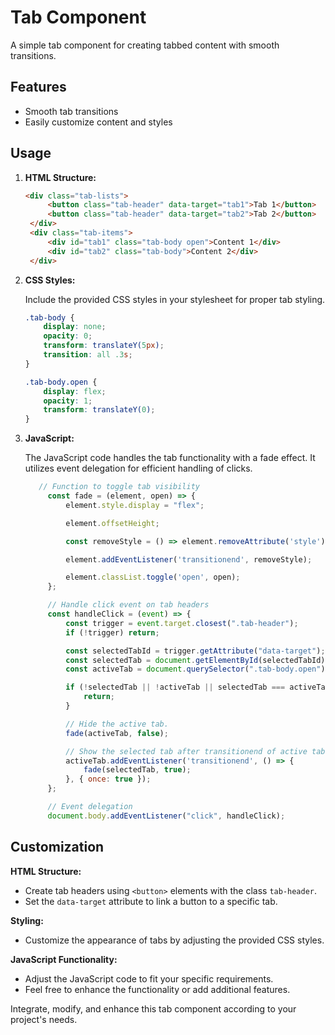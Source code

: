 # Tab Component

A simple tab component for creating tabbed content with smooth transitions.

## Features

- Smooth tab transitions
- Easily customize content and styles

## Usage

1. **HTML Structure:**

   ```html
   <div class="tab-lists">
        <button class="tab-header" data-target="tab1">Tab 1</button>
        <button class="tab-header" data-target="tab2">Tab 2</button>
    </div>
    <div class="tab-items">
        <div id="tab1" class="tab-body open">Content 1</div>
        <div id="tab2" class="tab-body">Content 2</div>
    </div>
   
2. **CSS Styles:**

   Include the provided CSS styles in your stylesheet for proper tab styling.
    
   ```css
   .tab-body {
       display: none;
       opacity: 0;
       transform: translateY(5px);
       transition: all .3s;
   }

   .tab-body.open {
       display: flex;
       opacity: 1;
       transform: translateY(0);
   }

3. **JavaScript:**

   The JavaScript code handles the tab functionality with a fade effect. It utilizes event delegation for efficient handling of clicks.

   ```javascript
      // Function to toggle tab visibility
        const fade = (element, open) => {
            element.style.display = "flex";

            element.offsetHeight;

            const removeStyle = () => element.removeAttribute('style');

            element.addEventListener('transitionend', removeStyle);

            element.classList.toggle('open', open);
        };

        // Handle click event on tab headers
        const handleClick = (event) => {
            const trigger = event.target.closest(".tab-header");
            if (!trigger) return;

            const selectedTabId = trigger.getAttribute("data-target");
            const selectedTab = document.getElementById(selectedTabId);
            const activeTab = document.querySelector(".tab-body.open");

            if (!selectedTab || !activeTab || selectedTab === activeTab) {
                return;
            }

            // Hide the active tab.
            fade(activeTab, false);

            // Show the selected tab after transitionend of active tab
            activeTab.addEventListener('transitionend', () => {
                fade(selectedTab, true);
            }, { once: true });
        };

        // Event delegation
        document.body.addEventListener("click", handleClick);
   
## Customization

**HTML Structure:**

- Create tab headers using `<button>` elements with the class `tab-header`.
- Set the `data-target` attribute to link a button to a specific tab.

**Styling:**

- Customize the appearance of tabs by adjusting the provided CSS styles.

**JavaScript Functionality:**

- Adjust the JavaScript code to fit your specific requirements.
- Feel free to enhance the functionality or add additional features.

Integrate, modify, and enhance this tab component according to your project's needs.
